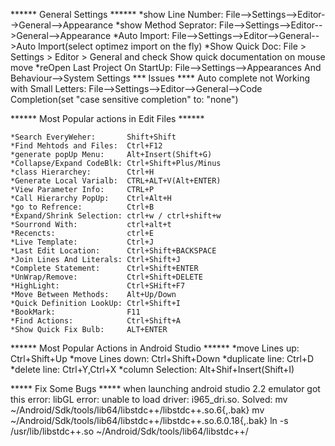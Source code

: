 ******  General Settings  ******
   *show Line Number:      File-->Settings-->Editor-->General-->Appearance
   *show Method Seprator:  File-->Settings-->Editor-->General-->Appearance
   *Auto Import:           File-->Settings-->Editor-->General-->Auto Import(select optimez import on the fly)
   *Show Quick Doc:        File > Settings > Editor > General and check Show quick documentation on mouse move
   *reOpen Last Project On StartUp: File-->Settings-->Appearances And Behaviour-->System Settings
      *** Issues ****
      Auto complete not Working with Small Letters:  File-->Settings-->Editor-->General-->Code Completion(set "case sensitive completion" to: "none")
    
******  Most Popular actions in Edit Files  ******

    *Search EveryWeher:       Shift+Shift
    *Find Mehtods and Files:  Ctrl+F12
    *generate popUp Menu:     Alt+Insert(Shift+G)
    *Collapse/Expand CodeBlk: Ctrl+Shift+Plus/Minus
    *class Hierarchey:        Ctrl+H
    *Generate Local Varialb:  CTRL+ALT+V(Alt+ENTER)
    *View Parameter Info:     CTRL+P
    *Call Hierarchy PopUp:    Ctrl+Alt+H
    *go to Refrence:          Ctrl+B
    *Expand/Shrink Selection: ctrl+w / ctrl+shift+w
    *Sourrond With:           ctrl+alt+t
    *Recencts:                ctrl+E
    *Live Template:           Ctrl+J
    *Last Edit Location:      Ctrl+Shift+BACKSPACE
    *Join Lines And Literals: Ctrl+Shift+J
    *Complete Statement:      Ctrl+Shift+ENTER
    *UnWrap/Remove:           Ctrl+Shift+DELETE
    *HighLight:               Ctrl+SHift+F7
    *Move Between Methods:    Alt+Up/Down
    *Quick Definition LookUp: Ctrl+Shift+I
    *BookMark:                F11
    *Find Actions:            Ctrl+Shift+A
    *Show Quick Fix Bulb:     ALT+ENTER
    
******  Most Popular Actions in Android Studio  ******
    *move Lines up:           Ctrl+Shift+Up
    *move Lines down:         Ctrl+Shift+Down
    *duplicate line:          Ctrl+D
    *delete line:             Ctrl+Y,Ctrl+X
    *column Selection:        Alt+Shif+Insert(Shift+I)
    
*****   Fix Some Bugs   *****
  when launching android studio 2.2 emulator got this error:
     libGL error: unable to load driver: i965_dri.so.
  Solved: 
    mv ~/Android/Sdk/tools/lib64/libstdc++/libstdc++.so.6{,.bak}
    mv ~/Android/Sdk/tools/lib64/libstdc++/libstdc++.so.6.0.18{,.bak}
    ln -s /usr/lib/libstdc++.so  ~/Android/Sdk/tools/lib64/libstdc++/